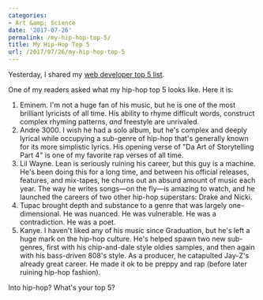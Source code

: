 ```yaml
---
categories:
- Art &amp; Science
date: '2017-07-26'
permalink: /my-hip-hop-top-5/
title: My Hip-Hop Top 5
url: /2017/07/26/my-hip-hop-top-5
---
```


Yesterday, I shared my [web developer top 5 list](https://gomakethings.com/the-web-development-goat/).

One of my readers asked what my hip-hop top 5 looks like. Here it is:

1. Eminem. I'm not a huge fan of his music, but he is one of the most brilliant lyricists of all time. His ability to rhyme difficult words, construct complex rhyming patterns, *and* freestyle are unrivaled.
2. Andre 3000. I wish he had a solo album, but he's complex and deeply lyrical while occupying a sub-genre of hip-hop that's generally known for its more simplistic lyrics. His opening verse of "Da Art of Storytelling Part 4" is one of my favorite rap verses of all time.
3. Lil Wayne. Lean is seriously ruining his career, but this guy is a machine. He's been doing this for a long time, and between his official releases, features, and mix-tapes, he churns out an absurd amount of music each year. The way he writes songs&mdash;on the fly&mdash;is amazing to watch, and he launched the careers of two other hip-hop superstars: Drake and Nicki.
4. Tupac brought depth and substance to a genre that was largely one-dimensional. He was nuanced. He was vulnerable. He was a contradiction. He was a poet.
5. Kanye. I haven't liked any of his music since Graduation, but he's left a huge mark on the hip-hop culture. He's helped spawn two new sub-genres, first with his chip-and-dale style oldies samples, and then again with his bass-driven 808's style. As a producer, he catapulted Jay-Z's already great career. He made it ok to be preppy and rap (before later ruining hip-hop fashion).

Into hip-hop? What's your top 5?